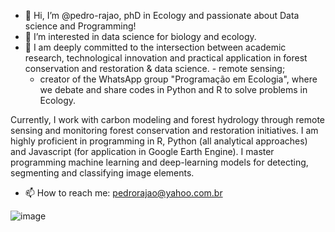 - 👋 Hi, I’m @pedro-rajao, phD in Ecology and passionate about Data science and Programming!
- 👀 I’m interested in data science for biology and ecology.
- 🌱 I am deeply committed to the intersection between academic research, technological innovation and practical application in forest conservation and restoration & data science.
         - remote sensing;
  - creator of the WhatsApp group "Programação em Ecologia", where we debate and share codes in Python and R to solve problems in Ecology.
           
Currently, I work with carbon modeling and forest hydrology through remote sensing and monitoring forest conservation and restoration initiatives.
I am highly proficient in programming in R, Python (all analytical approaches) and Javascript (for application in Google Earth Engine). I master programming machine learning and deep-learning models for detecting, segmenting and classifying image elements. 

- 📫 How to reach me:
   pedrorajao@yahoo.com.br

![image](https://github.com/pedro-rajao/pedro-rajao/assets/95388317/371bda71-0a92-413f-bd99-38128d083ee8)

